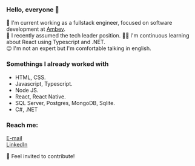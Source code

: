 ### Hello, everyone 👋

 🔧 I'm current working as a fullstack engineer, focused on software development at <a href="https://www.ambevtech.com.br//">Ambev</a>.  
 🎩 I recently assumed the tech leader position.
 👨‍💻 I'm continuous learning about React using Typescript and .NET.   
 😉 I'm not an expert but I'm comfortable talking in english.   
  
### Somethings I already worked with
- HTML, CSS.
- Javascript, Typescript.
- Node JS. 
- React, React Native.
- SQL Server, Postgres, MongoDB, Sqlite.
- C#, .NET

### Reach me: 
 <a href="jerry.castro96@outlook.com"> E-mail </a>  
 <a href="https://www.linkedin.com/in/jerry-macedo-castro/"> LinkedIn </a>   
 
 🤘 Feel invited to contribute! 

<!--
**JerryMacedoCastro/JerryMacedoCastro** is a ✨ _special_ ✨ repository because its `README.md` (this file) appears on your GitHub profile.
